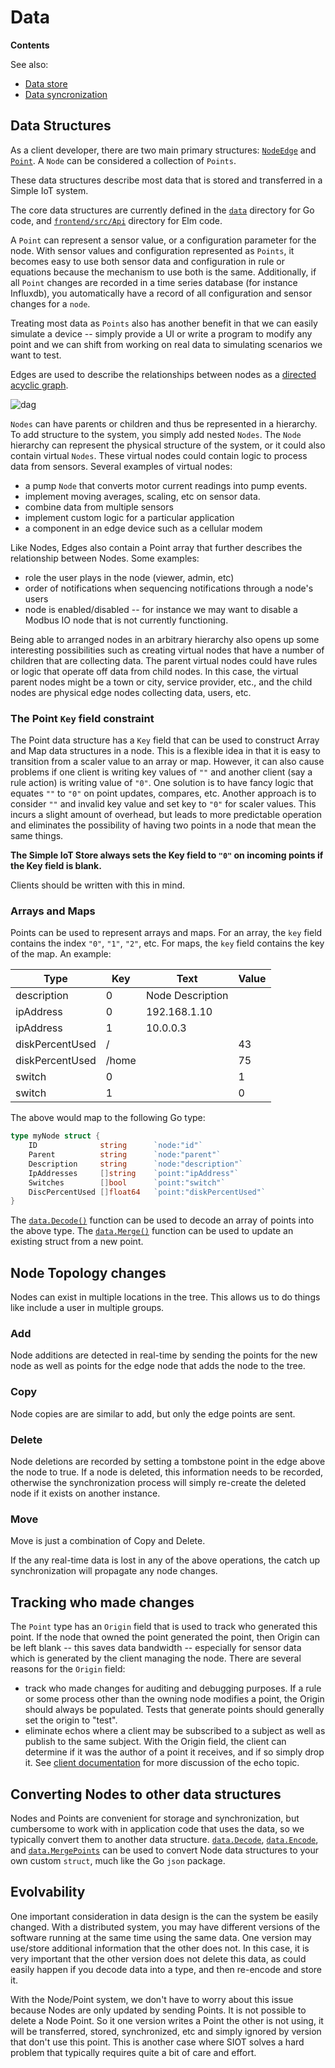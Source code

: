 # Data

**Contents**

<!-- toc -->

See also:

- [Data store](store.md)
- [Data syncronization](sync.md)

## Data Structures

As a client developer, there are two main primary structures:
[`NodeEdge`](https://pkg.go.dev/github.com/simpleiot/simpleiot/data#NodeEdge)
and [`Point`](https://pkg.go.dev/github.com/simpleiot/simpleiot/data#Point). A
`Node` can be considered a collection of `Points`.

These data structures describe most data that is stored and transferred in a
Simple IoT system.

The core data structures are currently defined in the
[`data`](https://github.com/simpleiot/simpleiot/tree/master/data) directory for
Go code, and
[`frontend/src/Api`](https://github.com/simpleiot/simpleiot/tree/master/frontend/src/Api)
directory for Elm code.

A `Point` can represent a sensor value, or a configuration parameter for the
node. With sensor values and configuration represented as `Points`, it becomes
easy to use both sensor data and configuration in rule or equations because the
mechanism to use both is the same. Additionally, if all `Point` changes are
recorded in a time series database (for instance Influxdb), you automatically
have a record of all configuration and sensor changes for a `node`.

Treating most data as `Points` also has another benefit in that we can easily
simulate a device -- simply provide a UI or write a program to modify any point
and we can shift from working on real data to simulating scenarios we want to
test.

Edges are used to describe the relationships between nodes as a
[directed acyclic graph](https://en.wikipedia.org/wiki/Directed_acyclic_graph).

![dag](images/dag.svg)

`Nodes` can have parents or children and thus be represented in a hierarchy. To
add structure to the system, you simply add nested `Nodes`. The `Node` hierarchy
can represent the physical structure of the system, or it could also contain
virtual `Nodes`. These virtual nodes could contain logic to process data from
sensors. Several examples of virtual nodes:

- a pump `Node` that converts motor current readings into pump events.
- implement moving averages, scaling, etc on sensor data.
- combine data from multiple sensors
- implement custom logic for a particular application
- a component in an edge device such as a cellular modem

Like Nodes, Edges also contain a Point array that further describes the
relationship between Nodes. Some examples:

- role the user plays in the node (viewer, admin, etc)
- order of notifications when sequencing notifications through a node's users
- node is enabled/disabled -- for instance we may want to disable a Modbus IO
  node that is not currently functioning.

Being able to arranged nodes in an arbitrary hierarchy also opens up some
interesting possibilities such as creating virtual nodes that have a number of
children that are collecting data. The parent virtual nodes could have rules or
logic that operate off data from child nodes. In this case, the virtual parent
nodes might be a town or city, service provider, etc., and the child nodes are
physical edge nodes collecting data, users, etc.

### The Point `Key` field constraint

The Point data structure has a `Key` field that can be used to construct Array
and Map data structures in a node. This is a flexible idea in that it is easy to
transition from a scaler value to an array or map. However, it can also cause
problems if one client is writing key values of `""` and another client (say a
rule action) is writing value of `"0"`. One solution is to have fancy logic that
equates `""` to `"0"` on point updates, compares, etc. Another approach is to
consider `""` and invalid key value and set key to `"0"` for scaler values. This
incurs a slight amount of overhead, but leads to more predictable operation and
eliminates the possibility of having two points in a node that mean the same
things.

**The Simple IoT Store always sets the Key field to `"0"` on incoming points if
the Key field is blank.**

Clients should be written with this in mind.

### Arrays and Maps

Points can be used to represent arrays and maps. For an array, the `key` field
contains the index `"0"`, `"1"`, `"2"`, etc. For maps, the `key` field contains
the key of the map. An example:

| Type            | Key   | Text             | Value |
| --------------- | ----- | ---------------- | ----- |
| description     | 0     | Node Description |       |
| ipAddress       | 0     | 192.168.1.10     |       |
| ipAddress       | 1     | 10.0.0.3         |       |
| diskPercentUsed | /     |                  | 43    |
| diskPercentUsed | /home |                  | 75    |
| switch          | 0     |                  | 1     |
| switch          | 1     |                  | 0     |

The above would map to the following Go type:

```go
type myNode struct {
    ID              string      `node:"id"`
    Parent          string      `node:"parent"`
    Description     string      `node:"description"`
    IpAddresses     []string    `point:"ipAddress"`
    Switches        []bool      `point:"switch"`
    DiscPercentUsed []float64   `point:"diskPercentUsed"`
}
```

The
[`data.Decode()`](https://pkg.go.dev/github.com/simpleiot/simpleiot/data#Decode)
function can be used to decode an array of points into the above type. The
[`data.Merge()`](https://pkg.go.dev/github.com/simpleiot/simpleiot/data#MergePoints)
function can be used to update an existing struct from a new point.

## Node Topology changes

Nodes can exist in multiple locations in the tree. This allows us to do things
like include a user in multiple groups.

### Add

Node additions are detected in real-time by sending the points for the new node
as well as points for the edge node that adds the node to the tree.

### Copy

Node copies are are similar to add, but only the edge points are sent.

### Delete

Node deletions are recorded by setting a tombstone point in the edge above the
node to true. If a node is deleted, this information needs to be recorded,
otherwise the synchronization process will simply re-create the deleted node if
it exists on another instance.

### Move

Move is just a combination of Copy and Delete.

If the any real-time data is lost in any of the above operations, the catch up
synchronization will propagate any node changes.

## Tracking who made changes

The `Point` type has an `Origin` field that is used to track who generated this
point. If the node that owned the point generated the point, then Origin can be
left blank -- this saves data bandwidth -- especially for sensor data which is
generated by the client managing the node. There are several reasons for the
`Origin` field:

- track who made changes for auditing and debugging purposes. If a rule or some
  process other than the owning node modifies a point, the Origin should always
  be populated. Tests that generate points should generally set the origin to
  "test".
- eliminate echos where a client may be subscribed to a subject as well as
  publish to the same subject. With the Origin field, the client can determine
  if it was the author of a point it receives, and if so simply drop it. See
  [client documentation](client.md#message-echo) for more discussion of the echo
  topic.

## Converting Nodes to other data structures

Nodes and Points are convenient for storage and synchronization, but cumbersome
to work with in application code that uses the data, so we typically convert
them to another data structure.
[`data.Decode`](https://pkg.go.dev/github.com/simpleiot/simpleiot/data#Decode),
[`data.Encode`](https://pkg.go.dev/github.com/simpleiot/simpleiot/data#Encode),
and
[`data.MergePoints`](https://pkg.go.dev/github.com/simpleiot/simpleiot/data#MergePoints)
can be used to convert Node data structures to your own custom `struct`, much
like the Go `json` package.

## Evolvability

One important consideration in data design is the can the system be easily
changed. With a distributed system, you may have different versions of the
software running at the same time using the same data. One version may use/store
additional information that the other does not. In this case, it is very
important that the other version does not delete this data, as could easily
happen if you decode data into a type, and then re-encode and store it.

With the Node/Point system, we don't have to worry about this issue because
Nodes are only updated by sending Points. It is not possible to delete a Node
Point. So it one version writes a Point the other is not using, it will be
transferred, stored, synchronized, etc and simply ignored by version that don't
use this point. This is another case where SIOT solves a hard problem that
typically requires quite a bit of care and effort.
